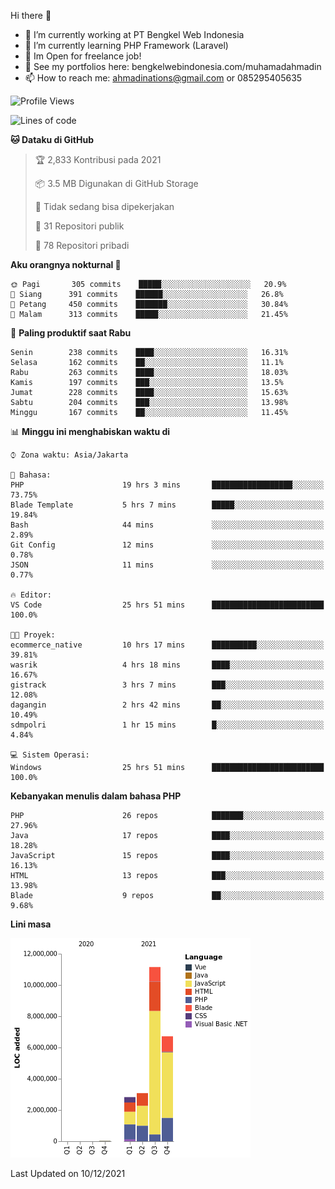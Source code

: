 Hi there 👋

- 🔭 I’m currently working at PT Bengkel Web Indonesia
- 🌱 I’m currently learning PHP Framework (Laravel)
- 📂 Im Open for freelance job!
- 🧷 See my portfolios here: bengkelwebindonesia.com/muhamadahmadin
- 📫 How to reach me: ahmadinations@gmail.com or 085295405635


<!--START_SECTION:waka-->
![Profile Views](http://img.shields.io/badge/Profil%20dilihat-12-blue)

![Lines of code](https://img.shields.io/badge/Sejak%20Hello%20World%20aku%20telah%20menulis-24%20Million%20baris%20kode-blue)

**🐱 Dataku di GitHub** 

> 🏆 2,833 Kontribusi pada 2021
 > 
> 📦 3.5 MB Digunakan di GitHub Storage 
 > 
> 🚫 Tidak sedang bisa dipekerjakan
 > 
> 📜 31 Repositori publik 
 > 
> 🔑 78 Repositori pribadi  
 > 
**Aku orangnya nokturnal 🦉** 

```text
🌞 Pagi       305 commits    █████░░░░░░░░░░░░░░░░░░░░   20.9% 
🌆 Siang      391 commits    ██████░░░░░░░░░░░░░░░░░░░   26.8% 
🌃 Petang     450 commits    ███████░░░░░░░░░░░░░░░░░░   30.84% 
🌙 Malam      313 commits    █████░░░░░░░░░░░░░░░░░░░░   21.45%

```
📅 **Paling produktif saat Rabu** 

```text
Senin        238 commits    ████░░░░░░░░░░░░░░░░░░░░░   16.31% 
Selasa       162 commits    ██░░░░░░░░░░░░░░░░░░░░░░░   11.1% 
Rabu         263 commits    ████░░░░░░░░░░░░░░░░░░░░░   18.03% 
Kamis        197 commits    ███░░░░░░░░░░░░░░░░░░░░░░   13.5% 
Jumat        228 commits    ████░░░░░░░░░░░░░░░░░░░░░   15.63% 
Sabtu        204 commits    ███░░░░░░░░░░░░░░░░░░░░░░   13.98% 
Minggu       167 commits    ██░░░░░░░░░░░░░░░░░░░░░░░   11.45%

```


📊 **Minggu ini menghabiskan waktu di** 

```text
⌚︎ Zona waktu: Asia/Jakarta

💬 Bahasa: 
PHP                      19 hrs 3 mins       ██████████████████░░░░░░░   73.75% 
Blade Template           5 hrs 7 mins        █████░░░░░░░░░░░░░░░░░░░░   19.84% 
Bash                     44 mins             ░░░░░░░░░░░░░░░░░░░░░░░░░   2.89% 
Git Config               12 mins             ░░░░░░░░░░░░░░░░░░░░░░░░░   0.78% 
JSON                     11 mins             ░░░░░░░░░░░░░░░░░░░░░░░░░   0.77%

🔥 Editor: 
VS Code                  25 hrs 51 mins      █████████████████████████   100.0%

🐱‍💻 Proyek: 
ecommerce_native         10 hrs 17 mins      ██████████░░░░░░░░░░░░░░░   39.81% 
wasrik                   4 hrs 18 mins       ████░░░░░░░░░░░░░░░░░░░░░   16.67% 
gistrack                 3 hrs 7 mins        ███░░░░░░░░░░░░░░░░░░░░░░   12.08% 
dagangin                 2 hrs 42 mins       ██░░░░░░░░░░░░░░░░░░░░░░░   10.49% 
sdmpolri                 1 hr 15 mins        █░░░░░░░░░░░░░░░░░░░░░░░░   4.84%

💻 Sistem Operasi: 
Windows                  25 hrs 51 mins      █████████████████████████   100.0%

```

**Kebanyakan menulis dalam bahasa PHP** 

```text
PHP                      26 repos            ███████░░░░░░░░░░░░░░░░░░   27.96% 
Java                     17 repos            ████░░░░░░░░░░░░░░░░░░░░░   18.28% 
JavaScript               15 repos            ████░░░░░░░░░░░░░░░░░░░░░   16.13% 
HTML                     13 repos            ███░░░░░░░░░░░░░░░░░░░░░░   13.98% 
Blade                    9 repos             ██░░░░░░░░░░░░░░░░░░░░░░░   9.68%

```


**Lini masa**

![Chart not found](https://raw.githubusercontent.com/MuhamadAhmadin/MuhamadAhmadin/master/charts/bar_graph.png) 


 Last Updated on 10/12/2021
<!--END_SECTION:waka-->

